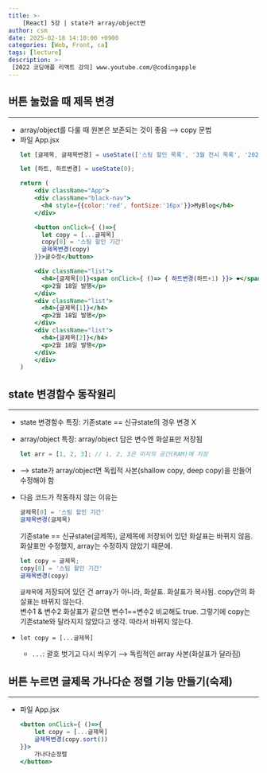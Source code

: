 ```yaml
---
title: >-
    [React] 5강 | state가 array/object면
author: csm
date: 2025-02-18 14:10:00 +0900
categories: [Web, Front, ca]
tags: [lecture]
description: >-
 [2022 코딩애플 리액트 강의] www.youtube.com/@codingapple
---
```


## 버튼 눌렀을 때 제목 변경 
---
- array/object를 다룰 때 원본은 보존되는 것이 좋음 ⟶ copy 문법
- 파일 App.jsx
    ```jsx
    let [글제목, 글제목변경] = useState(['스팀 할인 목록', '3월 전시 목록', '2025 영화 개봉작 목록'])

    let [하트, 하트변경] = useState(0);

    return (
        <div className="App">
        <div className="black-nav">
          <h4 style={{color:'red', fontSize:'16px'}}>MyBlog</h4>
        </div>

        <button onClick={ ()=>{
          let copy = [...글제목]
          copy[0] = '스팀 할인 기간'
          글제목변경(copy)
        }}>글수정</button>

        <div className="list">
          <h4>{글제목[0]}<span onClick={ ()=> { 하트변경(하트+1) }}> ❤️</span> {하트} </h4>
          <p>2월 18일 발행</p>
        </div>
        <div className="list">
          <h4>{글제목[1]}</h4>
          <p>2월 18일 발행</p>
        </div>
        <div className="list">
          <h4>{글제목[2]}</h4>
          <p>2월 18일 발행</p>
        </div>
        </div>
    )
    ```

## state 변경함수 동작원리
---
- state 변경함수 특징: 기존state == 신규state의 경우 변경 X
- array/object 특징: array/object 담은 변수엔 화살표만 저장됨
    ```jsx
    let arr = [1, 2, 3]; // 1, 2, 3은 미지의 공간(RAM)에 저장
    ```
- ⟶ state가 array/object면 독립적 사본(shallow copy, deep copy)을 만들어 수정해야 함
- 다음 코드가 작동하지 않는 이유는   

    ```jsx
    글제목[0] = '스팀 할인 기간'
    글제목변경(글제목)
    ```

    기존state == 신규state(글제목), 글제목에 저장되어 있던 화살표는 바뀌지 않음.  
    화살표만 수정했지, array는 수정하지 않았기 때문에.  

    ```jsx
    let copy = 글제목;
    copy[0] = '스팀 할인 기간'
    글제목변경(copy)
    ```

    `글제목`에 저장되어 있던 건 array가 아니라, 화살표. 화살표가 복사됨. copy안의 화살표는 바뀌지 않는다.  
    변수1 & 변수2 화살표가 같으면 변수1==변수2 비교해도 true. 그렇기에 copy는 기존state와 달라지지 않았다고 생각. 따라서 바뀌지 않는다.  
- `let copy = [...글제목]`
    - `...`: 괄호 벗기고 다시 씌우기 ⟶ 독립적인 array 사본(화살표가 달라짐)

## 버튼 누르면 글제목 가나다순 정렬 기능 만들기(숙제)
---
- 파일 App.jsx
    ```jsx
    <button onClick={ ()=>{
        let copy = [...글제목]
        글제목변경(copy.sort())
    }}>
        가나다순정렬
    </button>
    ```